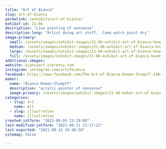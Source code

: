 ```yaml
---
title: "Art of Bianca"
slug: art-of-bianca
permalink: /exhibits/art-of-bianca/
exhibit-id: 21-66
description: "Live painting of nonsense"
description-long: "Artist doing art stuff.  Come watch paint dry"
image-primary: 
  small: /assets/images/exhibit-images/21-66-exhibit-art-of-bianca-headshot-small.jpg
  medium: /assets/images/exhibit-images/21-66-exhibit-art-of-bianca-headshot-medium.jpg
  large: /assets/images/exhibit-images/21-66-exhibit-art-of-bianca-headshot-large.jpg
  full: /assets/images/exhibit-images/21-66-exhibit-art-of-bianca-headshot-full.jpg
additional-images: 
website: biancaart.storenvy.com
instagram: instagram.com/artofbianca
facebook: https://www.facebook.com/The-Art-of-Bianca-Roman-Stumpff-146457122073350/
maker: 
  name: "Bianca Roman-Stumpff"
  description: "acrylic painter of nonsense"
  image-primary: /assets/images/exhibit-images/21-66-maker-art-of-bianca-headshot-2-medium.jpg
categories: 
  - slug: art
    name: Art
  - slug: illustration
    name: Illustration
created-jotform: "2021-08-09 23:19:08"
last-modified-jotform: "2021-08-21 23:17:22"
last-exported: "2021-08-22 18:40:50"
sitemap: false

---
```

